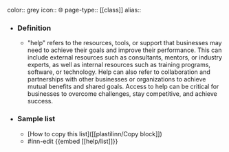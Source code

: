 color:: grey
icon:: 🌐
page-type:: [[class]]
alias:: 

- ### Definition 
  - "help" refers to the resources, tools, or support that businesses may need to achieve their goals and improve their performance. This can include external resources such as consultants, mentors, or industry experts, as well as internal resources such as training programs, software, or technology. Help can also refer to collaboration and partnerships with other businesses or organizations to achieve mutual benefits and shared goals. Access to help can be critical for businesses to overcome challenges, stay competitive, and achieve success.
- ### Sample list
  - [How to copy this list]([[plastilinn/Copy block]])
  - #inn-edit {{embed [[help/list]]}}


